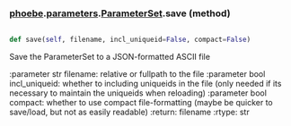 ### [phoebe](phoebe.md).[parameters](phoebe.parameters.md).[ParameterSet](phoebe.parameters.ParameterSet.md).save (method)


```py

def save(self, filename, incl_uniqueid=False, compact=False)

```



Save the ParameterSet to a JSON-formatted ASCII file

:parameter str filename: relative or fullpath to the file
:parameter bool incl_uniqueid: whether to including uniqueids in the
    file (only needed if its necessary to maintain the uniqueids when
    reloading)
:parameter bool compact: whether to use compact file-formatting (maybe
    be quicker to save/load, but not as easily readable)
:return: filename
:rtype: str

